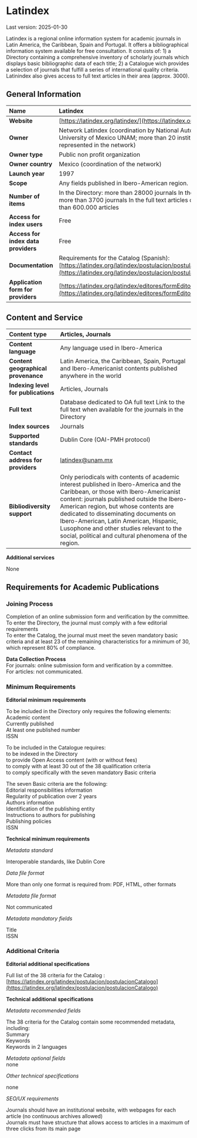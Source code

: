 # Latindex

Last version: 2025-01-30

Latindex is a regional online information system for academic journals in Latin America, the Caribbean, Spain and Portugal. It offers a bibliographical information system available for free consultation. It consists of: 1\) a Directory containing a comprehensive inventory of scholarly journals which displays basic bibliographic data of each title; 2\) a Catalogue wich provides a selection of journals that fulfill a series of international quality criteria. Latinindex also gives access to full text articles in their area (approx. 3000).

## General Information

| Name | Latindex |
| :---- | :---- |
| **Website** | [https://latindex.org/latindex/](https://latindex.org/latindex/) |
| **Owner** | Network Latindex (coordination by National Autonomous University of Mexico UNAM; more than 20 institutions represented in the network) |
| **Owner type** | Public non profit organization |
| **Owner country** | Mexico (coordination of the network) |
| **Launch year** | 1997 |
| **Scope** | Any fields published in Ibero-American region. |
| **Number of items** | In the Directory: more than 28000 journals In the Catalog: more than 3700 journals In the full text articles database: more than 600.000 articles |
| **Access for index users** | Free |
| **Access for index data providers** | Free |
| **Documentation** | Requirements for the Catalog (Spanish): [https://latindex.org/latindex/postulacion/postulacionCatalogo](https://latindex.org/latindex/postulacion/postulacionCatalogo)  |
| **Application form for providers** | [https://latindex.org/latindex/editores/formEditores](https://latindex.org/latindex/editores/formEditores) |

## Content and Service

| Content type | Articles, Journals |
| :---- | :---- |
| **Content language** | Any language used in Ibero-America |
| **Content geographical provenance** | Latin America, the Caribbean, Spain, Portugal and Ibero-Americanist contents published anywhere in the world |
| **Indexing level for publications** | Articles, Journals |
| **Full text** | Database dedicated to OA full text Link to the full text when available for the journals in the Directory |
| **Index sources** | Journals |
| **Supported standards** | Dublin Core (OAI-PMH protocol) |
| **Contact address for providers** | latindex@unam.mx |
| **Bibliodiversity support** | Only periodicals with contents of academic interest published in Ibero-America and the Caribbean, or those with Ibero-Americanist content: journals published outside the Ibero-American region, but whose contents are dedicated to disseminating documents on Ibero-American, Latin American, Hispanic, Lusophone and other studies relevant to the social, political and cultural phenomena of the region. |

**Additional services**

None

## Requirements for Academic Publications

### Joining Process

Completion of an online submission form and verification by the committee.  
To enter the Directory, the journal must comply with a few editorial requirements  
To enter the Catalog, the journal must meet the seven mandatory basic criteria and at least 23 of the remaining characteristics for a minimum of 30, which represent 80% of compliance. 

**Data Collection Process**  
For journals: online submission form and verification by a committee.  
For articles: not communicated.

### Minimum Requirements

**Editorial minimum requirements**

To be included in the Directory only requires the following elements:  
Academic content  
Currently published  
At least one published number  
ISSN

To be included in the Catalogue requires:  
to be indexed in the Directory  
to provide Open Access content (with or without fees)  
to comply with at least 30 out of the 38 qualification criteria  
to comply specifically with the seven mandatory Basic criteria

The seven Basic criteria are the following:  
Editorial responsibilities information  
Regularity of publication over 2 years  
Authors information  
Identification of the publishing entity  
Instructions to authors for publishing  
Publishing policies  
ISSN

**Technical minimum requirements**

*Metadata standard*

Interoperable standards, like Dublin Core

*Data file format*

More than only one format is required from: PDF, HTML, other formats

*Metadata file format*

Not communicated

*Metadata mandatory fields*

Title  
ISSN

### Additional Criteria

**Editorial additional specifications**

Full list of the 38 criteria for the Catalog : [https://latindex.org/latindex/postulacion/postulacionCatalogo](https://latindex.org/latindex/postulacion/postulacionCatalogo)

**Technical additional specifications**

*Metadata recommended fields*

The 38 criteria for the Catalog contain some recommended metadata, including:  
Summary  
Keywords  
Keywords in 2 languages

*Metadata optional fields*  
none

*Other technical specifications*

none

*SEO/UX requirements*

Journals should have an institutional website, with webpages for each article (no continuous archives allowed)  
Journals must have structure that allows access to articles in a maximum of three clicks from its main page